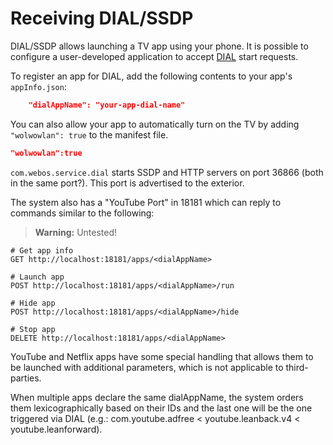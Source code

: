 # Receiving DIAL/SSDP

DIAL/SSDP allows launching a TV app using your phone. It is possible to configure a user-developed application to accept [DIAL](https://en.wikipedia.org/wiki/Discovery_and_Launch) start requests.

To register an app for DIAL, add the following contents to your app's `appInfo.json`:

```json
    "dialAppName": "your-app-dial-name" 
```

You can also allow your app to automatically turn on the TV by adding `"wolwowlan": true` to the manifest file.

```json
"wolwowlan":true
```

`com.webos.service.dial` starts SSDP and HTTP servers on port 36866 (both in the same port?). This port is advertised to the exterior.

The system also has a "YouTube Port" in 18181 which can reply to commands similar to the following:

> **Warning:** Untested!

```
# Get app info
GET http://localhost:18181/apps/<dialAppName>
```

```
# Launch app
POST http://localhost:18181/apps/<dialAppName>/run
```

```
# Hide app
POST http://localhost:18181/apps/<dialAppName>/hide
```

```
# Stop app
DELETE http://localhost:18181/apps/<dialAppName>
```

YouTube and Netflix apps have some special handling that allows them to be launched with additional parameters, which is not applicable to third-parties.

When multiple apps declare the same dialAppName, the system orders them lexicographically based on their IDs and the last one will be the one triggered via DIAL (e.g.: com.youtube.adfree < youtube.leanback.v4 < youtube.leanforward).


